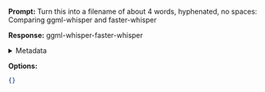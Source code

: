 **Prompt:**
Turn this into a filename of about 4 words, hyphenated, no spaces: Comparing ggml-whisper and faster-whisper

**Response:**
ggml-whisper-faster-whisper

<details><summary>Metadata</summary>

- Duration: 649 ms
- Datetime: 2023-07-14T12:23:30.800840
- Model: gpt-3.5-turbo-0613

</details>

**Options:**
```json
{}
```

